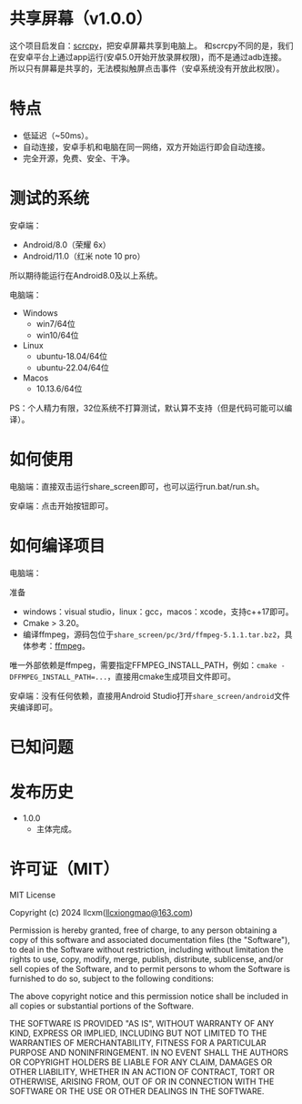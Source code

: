 # 共享屏幕（v1.0.0）
这个项目启发自：[scrcpy](https://github.com/Genymobile/scrcpy)，把安卓屏幕共享到电脑上。
和scrcpy不同的是，我们在安卓平台上通过app运行(安卓5.0开始开放录屏权限)，而不是通过adb连接。
所以只有屏幕是共享的，无法模拟触屏点击事件（安卓系统没有开放此权限）。

# 特点
- 低延迟（~50ms）。
- 自动连接，安卓手机和电脑在同一网络，双方开始运行即会自动连接。
- 完全开源，免费、安全、干净。

# 测试的系统
安卓端：
- Android/8.0（荣耀 6x）
- Android/11.0（红米 note 10 pro）

所以期待能运行在Android8.0及以上系统。

电脑端：
- Windows
    - win7/64位
    - win10/64位
- Linux
    - ubuntu-18.04/64位
    - ubuntu-22.04/64位
- Macos
    - 10.13.6/64位

PS：个人精力有限，32位系统不打算测试，默认算不支持（但是代码可能可以编译）。

# 如何使用
电脑端：直接双击运行share_screen即可，也可以运行run.bat/run.sh。

安卓端：点击开始按钮即可。

# 如何编译项目
电脑端：

准备
- windows：visual studio，linux：gcc，macos：xcode，支持c++17即可。
- Cmake > 3.20。
- 编译ffmpeg，源码包位于`share_screen/pc/3rd/ffmpeg-5.1.1.tar.bz2`，具体参考：[ffmpeg](./doc/ffmpeg.md)。

唯一外部依赖是ffmpeg，需要指定FFMPEG_INSTALL_PATH，例如：`cmake -DFFMPEG_INSTALL_PATH=...`，直接用cmake生成项目文件即可。

安卓端：没有任何依赖，直接用Android Studio打开`share_screen/android`文件夹编译即可。

# 已知问题

# 发布历史
- 1.0.0
    - 主体完成。

# 许可证（MIT）
MIT License

Copyright (c) 2024 llcxm(llcxiongmao@163.com)

Permission is hereby granted, free of charge, to any person obtaining a copy
of this software and associated documentation files (the "Software"), to deal
in the Software without restriction, including without limitation the rights
to use, copy, modify, merge, publish, distribute, sublicense, and/or sell
copies of the Software, and to permit persons to whom the Software is
furnished to do so, subject to the following conditions:

The above copyright notice and this permission notice shall be included in all
copies or substantial portions of the Software.

THE SOFTWARE IS PROVIDED "AS IS", WITHOUT WARRANTY OF ANY KIND, EXPRESS OR
IMPLIED, INCLUDING BUT NOT LIMITED TO THE WARRANTIES OF MERCHANTABILITY,
FITNESS FOR A PARTICULAR PURPOSE AND NONINFRINGEMENT. IN NO EVENT SHALL THE
AUTHORS OR COPYRIGHT HOLDERS BE LIABLE FOR ANY CLAIM, DAMAGES OR OTHER
LIABILITY, WHETHER IN AN ACTION OF CONTRACT, TORT OR OTHERWISE, ARISING FROM,
OUT OF OR IN CONNECTION WITH THE SOFTWARE OR THE USE OR OTHER DEALINGS IN THE
SOFTWARE.